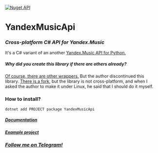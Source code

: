 [![Nuget API](https://img.shields.io/nuget/dt/YandexMusicApi)](https://www.nuget.org/packages/YandexMusicApi/)

# YandexMusicApi

### _Cross-platform C# API for Yandex.Music_

It's a C# variant of an another [Yandex.Music API for Python.](https://github.com/MarshalX/yandex-music-api)

##### _Why did you create this library if there are others already?_
[Of course, there are other wrappers.](https://github.com/Winster332/Yandex.Music.Api)
But the author discontinued this library.
[There is a fork](https://github.com/Winster332/Yandex.Music.Api), but the library is not cross-platform, and when I asked the author to make it under Linux, he said that I should do it myself.

### How to install?
`dotnet add PROJECT package YandexMusicApi`

##### [Documentation](https://github.com/KirMozor/YandexMusicApi/wiki) 
##### [Example project](https://github.com/KirMozor/Yamux)

### [_Follow me on Telegram!_](https://t.me/kirmozor)
